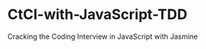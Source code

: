 CtCI-with-JavaScript-TDD
========================

Cracking the Coding Interview in JavaScript with Jasmine
